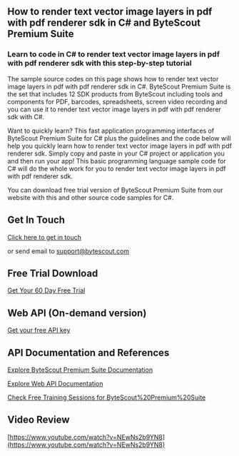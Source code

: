 ## How to render text vector image layers in pdf with pdf renderer sdk in C# and ByteScout Premium Suite

### Learn to code in C# to render text vector image layers in pdf with pdf renderer sdk with this step-by-step tutorial

The sample source codes on this page shows how to render text vector image layers in pdf with pdf renderer sdk in C#. ByteScout Premium Suite is the set that includes 12 SDK products from ByteScout including tools and components for PDF, barcodes, spreadsheets, screen video recording and you can use it to render text vector image layers in pdf with pdf renderer sdk with C#.

Want to quickly learn? This fast application programming interfaces of ByteScout Premium Suite for C# plus the guidelines and the code below will help you quickly learn how to render text vector image layers in pdf with pdf renderer sdk.  Simply copy and paste in your C# project or application you and then run your app! This basic programming language sample code for C# will do the whole work for you to render text vector image layers in pdf with pdf renderer sdk.

You can download free trial version of ByteScout Premium Suite from our website with this and other source code samples for C#.

## Get In Touch

[Click here to get in touch](https://bytescout.zendesk.com/hc/en-us/requests/new?subject=ByteScout%20Premium%20Suite%20Question)

or send email to [support@bytescout.com](mailto:support@bytescout.com?subject=ByteScout%20Premium%20Suite%20Question) 

## Free Trial Download

[Get Your 60 Day Free Trial](https://bytescout.com/download/web-installer?utm_source=github-readme)

## Web API (On-demand version)

[Get your free API key](https://pdf.co/documentation/api?utm_source=github-readme)

## API Documentation and References

[Explore ByteScout Premium Suite Documentation](https://bytescout.com/documentation/index.html?utm_source=github-readme)

[Explore Web API Documentation](https://pdf.co/documentation/api?utm_source=github-readme)

[Check Free Training Sessions for ByteScout%20Premium%20Suite](https://academy.bytescout.com/)

## Video Review

[https://www.youtube.com/watch?v=NEwNs2b9YN8](https://www.youtube.com/watch?v=NEwNs2b9YN8)